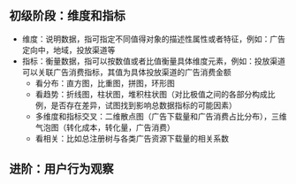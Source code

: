 ## 初级阶段：维度和指标
- 维度：说明数据，指可指定不同值得对象的描述性属性或者特征，例如：广告定向中，地域，投放渠道等
- 指标：衡量数据，指可以按数值或者比值衡量具体维度元素，例如：投放渠道可以关联广告消费指标，其值为具体投放渠道的广告消费金额
  - 看分布：直方图，比重图，拼图，环形图
  - 看趋势：折线图，柱状图，堆积柱状图（对比极值之间的各部分构成比例，是否存在差异，试图找到影响总数据指标的可能因素）
  - 多维度和指标交叉：二维散点图（广告下载量和广告消费占比分布），三维气泡图（转化成本，转化量，广告消费）
  - 看相关：比如总注册树与各类广告资源下载量的相关系数

## 进阶：用户行为观察
